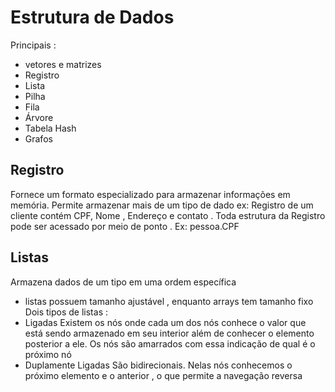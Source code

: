 # Estrutura de Dados 
Principais : 
- vetores e matrizes 
- Registro
- Lista
- Pilha 
- Fila 
- Árvore 
- Tabela Hash 
- Grafos

## Registro 

Fornece um formato especializado para armazenar informações em memória. Permite armazenar mais de um tipo de dado
ex: Registro de um cliente contém CPF, Nome , Endereço e contato . Toda estrutura da Registro pode ser acessado por meio de ponto . Ex: pessoa.CPF

## Listas 

Armazena dados de um tipo em uma ordem específica 
- listas possuem tamanho ajustável , enquanto arrays tem tamanho fixo 
Dois tipos de listas : 
- Ligadas 
Existem os nós onde cada um dos nós conhece o valor que está sendo armazenado em seu interior além de conhecer o elemento posterior a ele. Os nós são amarrados com essa indicação de qual é o próximo nó
- Duplamente Ligadas 
São bidirecionais. Nelas nós conhecemos o próximo elemento e o anterior , o que permite a navegação reversa 




